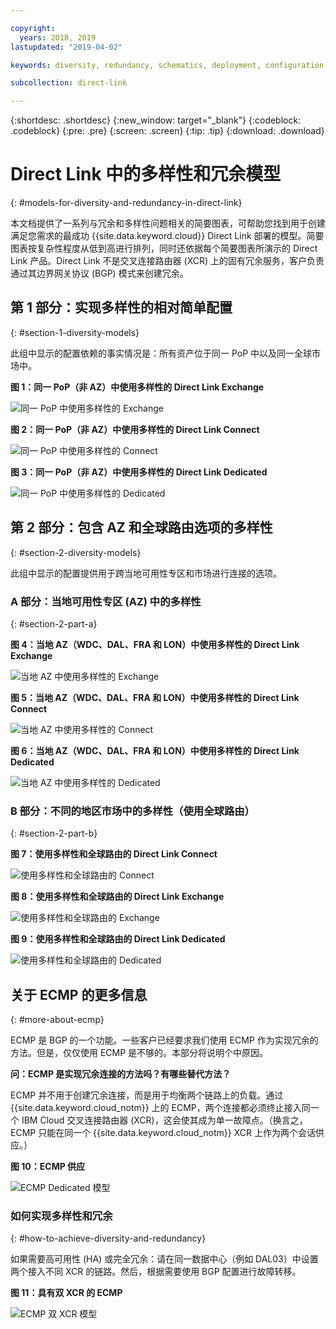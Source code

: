 ```yaml
---

copyright:
  years: 2018, 2019
lastupdated: "2019-04-02"

keywords: diversity, redundancy, schematics, deployment, configuration, global routing, ECMP, Dual XCRs, model

subcollection: direct-link

---
```


{:shortdesc: .shortdesc}
{:new_window: target="_blank"}
{:codeblock: .codeblock}
{:pre: .pre}
{:screen: .screen}
{:tip: .tip}
{:download: .download}

# Direct Link 中的多样性和冗余模型
{: #models-for-diversity-and-redundancy-in-direct-link}

本文档提供了一系列与冗余和多样性问题相关的简要图表，可帮助您找到用于创建满足您需求的最成功 {{site.data.keyword.cloud}} Direct Link 部署的模型。简要图表按复杂性程度从低到高进行排列，同时还依据每个简要图表所演示的 Direct Link 产品。Direct Link 不是交叉连接路由器 (XCR) 上的固有冗余服务，客户负责通过其边界网关协议 (BGP) 模式来创建冗余。 

## 第 1 部分：实现多样性的相对简单配置
{: #section-1-diversity-models}

此组中显示的配置依赖的事实情况是：所有资产位于同一 PoP 中以及同一全球市场中。

**图 1：同一 PoP（非 AZ）中使用多样性的 Direct Link Exchange**

![同一 PoP 中使用多样性的 Exchange](/images/exchange-diversity-same-pop.png)

**图 2：同一 PoP（非 AZ）中使用多样性的 Direct Link Connect**

![同一 PoP 中使用多样性的 Connect](/images/connect-diversity-same-pop.png)

**图 3：同一 PoP（非 AZ）中使用多样性的 Direct Link Dedicated**

![同一 PoP 中使用多样性的 Dedicated](/images/dedicated-diversity-same-pop.png)

## 第 2 部分：包含 AZ 和全球路由选项的多样性
{: #section-2-diversity-models}

此组中显示的配置提供用于跨当地可用性专区和市场进行连接的选项。

### A 部分：当地可用性专区 (AZ) 中的多样性
{: #section-2-part-a}

**图 4：当地 AZ（WDC、DAL、FRA 和 LON）中使用多样性的 Direct Link Exchange**

![当地 AZ 中使用多样性的 Exchange](/images/exchange-diversity-local-az.png)

**图 5：当地 AZ（WDC、DAL、FRA 和 LON）中使用多样性的 Direct Link Connect**

![当地 AZ 中使用多样性的 Connect](/images/connect-diversity-local-az.png)

**图 6：当地 AZ（WDC、DAL、FRA 和 LON）中使用多样性的 Direct Link Dedicated**

![当地 AZ 中使用多样性的 Dedicated](/images/dedicated-diversity-local-az.png)

### B 部分：不同的地区市场中的多样性（使用全球路由）
{: #section-2-part-b}

**图 7：使用多样性和全球路由的 Direct Link Connect**

![使用多样性和全球路由的 Connect](/images/connect-diversity-global.png)

**图 8：使用多样性和全球路由的 Direct Link Exchange**

![使用多样性和全球路由的 Exchange](/images/exchange-diversity-global.png)

**图 9：使用多样性和全球路由的 Direct Link Dedicated**

![使用多样性和全球路由的 Dedicated](/images/dedicated-diversity-global.png)

## 关于 ECMP 的更多信息
{: #more-about-ecmp}

ECMP 是 BGP 的一个功能。一些客户已经要求我们使用 ECMP 作为实现冗余的方法。但是，仅仅使用 ECMP 是不够的。本部分将说明个中原因。

**问：ECMP 是实现冗余连接的方法吗？有哪些替代方法？**

ECMP 并不用于创建冗余连接，而是用于均衡两个链路上的负载。通过 {{site.data.keyword.cloud_notm}} 上的 ECMP，两个连接都必须终止接入同一个 IBM Cloud 交叉连接路由器 (XCR)，这会使其成为单一故障点。（换言之，ECMP 只能在同一个 {{site.data.keyword.cloud_notm}} XCR 上作为两个会话供应。）

**图 10：ECMP 供应**

![ECMP Dedicated 模型](/images/ecmp-without-diversity.png)

### 如何实现多样性和冗余
{: #how-to-achieve-diversity-and-redundancy}

如果需要高可用性 (HA) 或完全冗余：请在同一数据中心（例如 DAL03）中设置两个接入不同 XCR 的链路。然后，根据需要使用 BGP 配置进行故障转移。

**图 11：具有双 XCR 的 ECMP**

![ECMP 双 XCR 模型](/images/ecmp-with-diversity.png)
